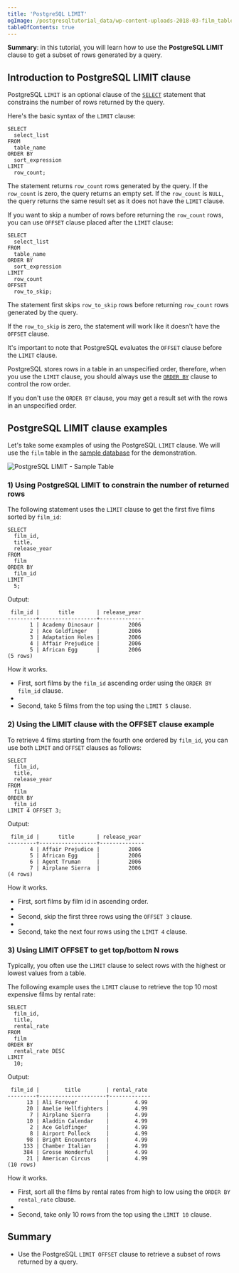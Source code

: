 ```yaml
---
title: 'PostgreSQL LIMIT'
ogImage: /postgresqltutorial_data/wp-content-uploads-2018-03-film_table.png
tableOfContents: true
---
```



**Summary**: in this tutorial, you will learn how to use the **PostgreSQL LIMIT** clause to get a subset of rows generated by a query.





## Introduction to PostgreSQL LIMIT clause





PostgreSQL `LIMIT` is an optional clause of the [`SELECT`](/docs/postgresql/postgresql-select) statement that constrains the number of rows returned by the query.





Here's the basic syntax of the `LIMIT` clause:





```
SELECT
  select_list
FROM
  table_name
ORDER BY
  sort_expression
LIMIT
  row_count;
```





The statement returns `row_count` rows generated by the query. If the `row_count` is zero, the query returns an empty set. If the `row_count` is `NULL`, the query returns the same result set as it does not have the `LIMIT` clause.





If you want to skip a number of rows before returning the `row_count` rows, you can use `OFFSET` clause placed after the `LIMIT` clause:





```
SELECT
  select_list
FROM
  table_name
ORDER BY
  sort_expression
LIMIT
  row_count
OFFSET
  row_to_skip;
```





The statement first skips `row_to_skip` rows before returning `row_count` rows generated by the query.





If the `row_to_skip` is zero, the statement will work like it doesn't have the `OFFSET` clause.





It's important to note that PostgreSQL evaluates the `OFFSET` clause before the `LIMIT` clause.





PostgreSQL stores rows in a table in an unspecified order, therefore, when you use the `LIMIT` clause, you should always use the [`ORDER BY`](/docs/postgresql/postgresql-order-by) clause to control the row order.





If you don't use the `ORDER BY` clause, you may get a result set with the rows in an unspecified order.





## PostgreSQL LIMIT clause examples





Let's take some examples of using the PostgreSQL `LIMIT` clause. We will use the `film` table in the [sample database](https://www.postgresqltutorial.com/postgresql-getting-started/postgresql-sample-database/) for the demonstration.





![PostgreSQL LIMIT - Sample Table](/postgresqltutorial_data/wp-content-uploads-2018-03-film_table.png)





### 1) Using PostgreSQL LIMIT to constrain the number of returned rows





The following statement uses the `LIMIT` clause to get the first five films sorted by `film_id`:





```
SELECT
  film_id,
  title,
  release_year
FROM
  film
ORDER BY
  film_id
LIMIT
  5;
```





Output:





```
 film_id |      title       | release_year
---------+------------------+--------------
       1 | Academy Dinosaur |         2006
       2 | Ace Goldfinger   |         2006
       3 | Adaptation Holes |         2006
       4 | Affair Prejudice |         2006
       5 | African Egg      |         2006
(5 rows)
```





How it works.





- First, sort films by the `film_id` ascending order using the `ORDER BY film_id` clause.
-
- Second, take 5 films from the top using the `LIMIT 5` clause.





### 2) Using the LIMIT clause with the OFFSET clause example





To retrieve 4 films starting from the fourth one ordered by `film_id`, you can use both `LIMIT` and `OFFSET` clauses as follows:





```
SELECT
  film_id,
  title,
  release_year
FROM
  film
ORDER BY
  film_id
LIMIT 4 OFFSET 3;
```





Output:





```
 film_id |      title       | release_year
---------+------------------+--------------
       4 | Affair Prejudice |         2006
       5 | African Egg      |         2006
       6 | Agent Truman     |         2006
       7 | Airplane Sierra  |         2006
(4 rows)
```





How it works.





- First, sort films by film id in ascending order.
-
- Second, skip the first three rows using the `OFFSET 3` clause.
-
- Second, take the next four rows using the `LIMIT 4` clause.





### 3) Using LIMIT OFFSET to get top/bottom N rows





Typically, you often use the `LIMIT` clause to select rows with the highest or lowest values from a table.





The following example uses the `LIMIT` clause to retrieve the top 10 most expensive films by rental rate:





```
SELECT
  film_id,
  title,
  rental_rate
FROM
  film
ORDER BY
  rental_rate DESC
LIMIT
  10;
```





Output:





```
 film_id |        title        | rental_rate
---------+---------------------+-------------
      13 | Ali Forever         |        4.99
      20 | Amelie Hellfighters |        4.99
       7 | Airplane Sierra     |        4.99
      10 | Aladdin Calendar    |        4.99
       2 | Ace Goldfinger      |        4.99
       8 | Airport Pollock     |        4.99
      98 | Bright Encounters   |        4.99
     133 | Chamber Italian     |        4.99
     384 | Grosse Wonderful    |        4.99
      21 | American Circus     |        4.99
(10 rows)
```





How it works.





- First, sort all the films by rental rates from high to low using the `ORDER BY rental_rate` clause.
-
- Second, take only 10 rows from the top using the `LIMIT 10` clause.





## Summary





- Use the PostgreSQL `LIMIT OFFSET` clause to retrieve a subset of rows returned by a query.


